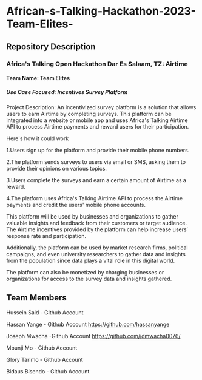 # African-s-Talking-Hackathon-2023-Team-Elites-
## Repository Description
### Africa's Talking Open Hackathon Dar Es Salaam, TZ: Airtime
#### Team Name: Team Elites
##### Use Case Focused: Incentives Survey Platform 
Project Description: An incentivized survey platform is a solution that allows users to earn Airtime by completing surveys. This platform can be integrated into a website or mobile app and uses Africa's Talking Airtime API to process Airtime payments and reward users for their participation.


Here's how it could work

1.Users sign up for the platform and provide their mobile phone numbers.
	
2.The platform sends surveys to users via email or SMS, asking them to provide their opinions on various topics.
	
3.Users complete the surveys and earn a certain amount of Airtime as a reward.
	
4.The platform uses Africa's Talking Airtime API to process the Airtime payments and credit the users' mobile phone accounts.
	
This platform will be used by businesses and organizations to gather valuable insights and feedback from their customers or target audience. The Airtime incentives provided by the platform can help increase users’ response rate and participation.

Additionally, the platform can be used by market research firms, political campaigns, and even university researchers to gather data and insights from the population since data plays a vital role in this digital world. 

The platform can also be monetized by charging businesses or organizations for access to the survey data and insights gathered.


## Team Members
Hussein Said - Github Account  

Hassan Yange - Github Account https://github.com/hassanyange

Joseph Mwacha -Github Account https://github.com/jdmwacha0076/

Mbunji Mo - Github Account

Glory Tarimo - Github Account

Bidaus Bisendo - Github Account
